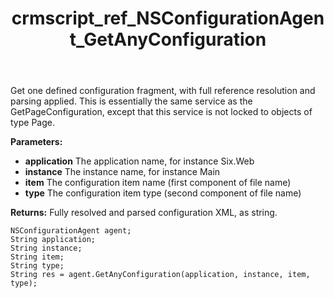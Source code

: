 ﻿---
title: crmscript_ref_NSConfigurationAgent_GetAnyConfiguration
description: String GetAnyConfiguration(String application, String instance, String item, String type)
intellisense: NSConfigurationAgent.GetAnyConfiguration
keywords: NSConfigurationAgent,GetAnyConfiguration
so.topic: reference
---

Get one defined configuration fragment, with full reference resolution and parsing applied. This is essentially the same service as the GetPageConfiguration, except that this service is not locked to objects of type Page.

**Parameters:**
 - **application** The application name, for instance Six.Web
 - **instance** The instance name, for instance Main
 - **item** The configuration item name (first component of file name)
 - **type** The configuration item type (second component of file name)

**Returns:** Fully resolved and parsed configuration XML, as string.

```crmscript
NSConfigurationAgent agent;
String application;
String instance;
String item;
String type;
String res = agent.GetAnyConfiguration(application, instance, item, type);
```

